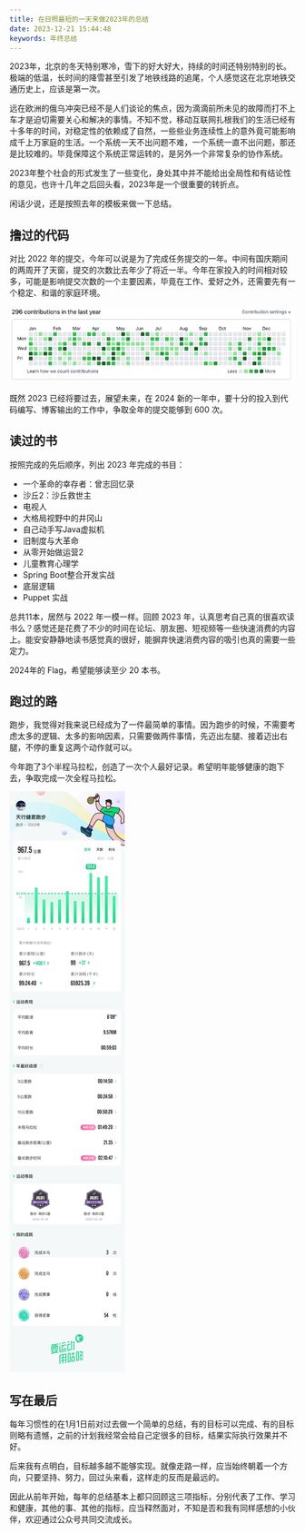 ```yaml
---
title: 在日照最短的一天来做2023年的总结
date: 2023-12-21 15:44:48
keywords: 年终总结 
---
```


2023年，北京的冬天特别寒冷，雪下的好大好大，持续的时间还特别特别的长。极端的低温，长时间的降雪甚至引发了地铁线路的追尾，个人感觉这在北京地铁交通历史上，应该是第一次。

远在欧洲的俄乌冲突已经不是人们谈论的焦点，因为滴滴前所未见的故障而打不上车才是迫切需要关心和解决的事情。不知不觉，移动互联网扎根我们的生活已经有十多年的时间，对稳定性的依赖成了自然，一些些业务连续性上的意外竟可能影响成千上万家庭的生活。一个系统一天不出问题不难，一个系统一直不出问题，那还是比较难的。毕竟保障这个系统正常运转的，是另外一个非常复杂的协作系统。

2023年整个社会的形式发生了一些变化，身处其中并不能给出全局性和有结论性的意见，也许十几年之后回头看，2023年是一个很重要的转折点。

闲话少说，还是按照去年的模板来做一下总结。

## 撸过的代码

对比 2022 年的提交，今年可以说是为了完成任务提交的一年。中间有国庆期间的两周开了天窗，提交的次数比去年少了将近一半。今年在家投入的时间相对较多，可能是影响提交次数的一个主要因素，毕竟在工作、爱好之外，还需要先有一个稳定、和谐的家庭环境。

![image-20231226215042029](20231221-goodbye-2023/image-20231226215042029.png)

既然 2023 已经将要过去，展望未来，在 2024 新的一年中，要十分的投入到代码编写、博客输出的工作中，争取全年的提交能够到 600 次。

## 读过的书

按照完成的先后顺序，列出 2023 年完成的书目：
* 一个革命的幸存者：曾志回忆录
* 沙丘2：沙丘救世主
* 电视人
* 大格局视野中的井冈山
* 自己动手写Java虚拟机
* 旧制度与大革命
* 从零开始做运营2
* 儿童教育心理学
* Spring Boot整合开发实战
* 底层逻辑
* Puppet 实战

总共11本，居然与 2022 年一模一样。回顾 2023 年，认真思考自己真的很喜欢读书么？感觉还是花费了不少的时间在论坛、朋友圈、短视频等一些快速消费的内容上。能安安静静地读书感觉真的很好，能摒弃快速消费内容的吸引也真的需要一些定力。

2024年的 Flag，希望能够读至少 20 本书。

## 跑过的路

跑步，我觉得对我来说已经成为了一件最简单的事情。因为跑步的时候，不需要考虑太多的逻辑、太多的影响因素，只需要做两件事情，先迈出左腿、接着迈出右腿，不停的重复这两个动作就可以。

今年跑了3个半程马拉松，创造了一次个人最好记录。希望明年能够健康的跑下去，争取完成一次全程马拉松。

![image-20231226220514759](20231221-goodbye-2023/image-20231226220514759.png)

## 写在最后

每年习惯性的在1月1日前对过去做一个简单的总结，有的目标可以完成、有的目标则略有遗憾，之前的计划我经常会给自己定很多的目标，结果实际执行效果并不好。

后来我有点明白，目标越多越不能够实现。就像走路一样，应当始终朝着一个方向，只要坚持、努力，回过头来看，这样走的反而是最远的。

因此从前年开始，每年的总结基本上都只回顾这三项指标，分别代表了工作、学习和健康，其他的事、其他的指标，应当释然面对，不知是否和我有同样感想的小伙伴，欢迎通过公众号共同交流成长。